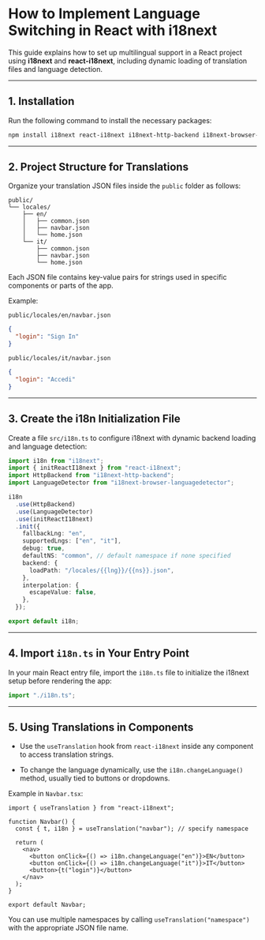 # How to Implement Language Switching in React with i18next

This guide explains how to set up multilingual support in a React project using **i18next** and **react-i18next**, including dynamic loading of translation files and language detection.

---

## 1. Installation

Run the following command to install the necessary packages:

```bash
npm install i18next react-i18next i18next-http-backend i18next-browser-languagedetector
```

---

## 2. Project Structure for Translations

Organize your translation JSON files inside the `public` folder as follows:

```text
public/
└── locales/
    ├── en/
    │   ├── common.json
    │   ├── navbar.json
    │   └── home.json
    └── it/
        ├── common.json
        ├── navbar.json
        └── home.json

```

Each JSON file contains key-value pairs for strings used in specific components or parts of the app.

Example:

`public/locales/en/navbar.json`

```json
{
  "login": "Sign In"
}
```

`public/locales/it/navbar.json`

```json
{
  "login": "Accedi"
}
```

---

## 3. Create the i18n Initialization File

Create a file `src/i18n.ts` to configure i18next with dynamic backend loading and language detection:

```ts
import i18n from "i18next";
import { initReactI18next } from "react-i18next";
import HttpBackend from "i18next-http-backend";
import LanguageDetector from "i18next-browser-languagedetector";

i18n
  .use(HttpBackend)
  .use(LanguageDetector)
  .use(initReactI18next)
  .init({
    fallbackLng: "en",
    supportedLngs: ["en", "it"],
    debug: true,
    defaultNS: "common", // default namespace if none specified
    backend: {
      loadPath: "/locales/{{lng}}/{{ns}}.json",
    },
    interpolation: {
      escapeValue: false,
    },
  });

export default i18n;
```

---

## 4. Import `i18n.ts` in Your Entry Point

In your main React entry file, import the `i18n.ts` file to initialize the i18next setup before rendering the app:

```ts
import "./i18n.ts";
```

---

## 5. Using Translations in Components

- Use the `useTranslation` hook from `react-i18next` inside any component to access translation strings.

- To change the language dynamically, use the `i18n.changeLanguage()` method, usually tied to buttons or dropdowns.

Example in `Navbar.tsx`:

```tsx
import { useTranslation } from "react-i18next";

function Navbar() {
  const { t, i18n } = useTranslation("navbar"); // specify namespace

  return (
    <nav>
      <button onClick={() => i18n.changeLanguage("en")}>EN</button>
      <button onClick={() => i18n.changeLanguage("it")}>IT</button>
      <button>{t("login")}</button>
    </nav>
  );
}

export default Navbar;
```

You can use multiple namespaces by calling `useTranslation("namespace")` with the appropriate JSON file name.
